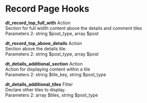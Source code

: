 # Record Page Hooks

**dt\_record\_top\_full\_with** Action  
Section for full width content above the details and comment tiles  
Parameters 2: string $post\_type, array $post

**dt\_record\_top\_above\_details** Action  
Section above the details tile.  
Parameters 2: string $post\_type, array $post

**dt\_details\_additional\_section** Action  
Action for displaying content within a tile  
Parameters 2: string $tile\_key, string $post\_type

**dt\_details\_additional\_tiles** Filter  
Declare other tiles to display.  
Parameters 2: array $tiles, string $post\_type

